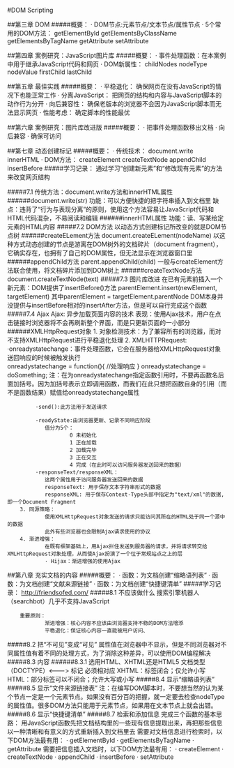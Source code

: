 #DOM Scripting

##第三章 DOM
#####概要：
        · DOM节点:元素节点/文本节点/属性节点
        · 5个常用的DOM方法：
                getElementById
                getElementsByClassName
                getElementsByTagName
                getAttribute
                setAttribute

##第四章 案例研究：JavaScript图片库
#####概要：
        · 事件处理函数：在本案例中用于继承JavaScript代码和网页
        · DOM新属性：
                childNodes
                nodeType
                nodeValue
                firstChild
                lastChild

##第五章 最佳实践
#####概要：
        · 平稳退化：
                确保网页在没有JavaScript的情况下也能正常工作
        · 分离JavaScript：
                把网页的结构和内容与JavaScript脚本的动作行为分开
        · 向后兼容性：
                确保老版本的浏览器不会因为JavaScript脚本而无法显示网页
        · 性能考虑：
                确定脚本的性能最优

##第六章 案例研究：图片库改进版
#####概要：
        · 把事件处理函数移出文档
        · 向后兼容
        · 确保可访问

##第七章 动态创建标记
#####概要：
        · 传统技术：
                document.write
                innerHTML
        · DOM方法：
                createElement
                createTextNode
                appendChild
                insertBefore
#####学习记录：
        通过学习“创建新元素”和“修改现有元素”的方法来改变网页结构

#####7.1 传统方法：document.write方法和innerHTML属性
######document.write(str)
        功能：可以方便快捷的把字符串插入到文档里
        缺点：违背了“行为与表现分离”的原则，使用这个方法容易让JavaScript代码和HTML代码混杂，不易阅读和编辑
######innerHTML属性
        功能：读、写某给定元素的HTML内容
#####7.2 DOM方法
        以动态方式创建标记所改变的就是DOM节点树
######createELement方法
       document.createELement(nodeName)
       以这种方式动态创建的节点是游离在DOM树外的文档碎片（document fragment），它确实存在，也拥有了自己的DOM属性，但无法显示在浏览器窗口里
######appendChild方法
        parent.appendChild(child)
        一般与createElement方法联合使用，将文档碎片添加到DOM树上
######createTextNode方法
        document.createTextNode(text)
#####7.3 图片库改进
        在已有元素前插入一个新元素：DOM提供了insertBefore()方法
                parentElement.insert(newElement, targetElement)
                其中parentElement = targetElement.parentNode
        DOM本身并没提供与insertBefore相对的insertAfter方法，但是可以自行完成这个函数
#####7.4 Ajax
        Ajax: 异步加载页面内容的技术
        表现：使用Ajax技术，用户在点击链接时浏览器将不会再刷新整个界面，而是只更新页面的一小部分
######XMLHttpRequest对象
        1. 对象检测技术：为了兼容所有的浏览器，而对不支持XMLHttpRequest进行平稳退化处理
        2. XMLHTTPRequest:
             ·onreadystatechange：事件处理函数，它会在服务器给XMLHttpRequest对象送回响应的时候被触发执行   
                onreadystatechange = function(){
                        //处理响应
                }
                onreadystatechange = doSomething;
                注：在为onreadystatechange指定函数引用时，不要再函数名后面加括号。因为加括号表示立即调用函数，而我们在此只想把函数自身的引用（而不是函数结果）赋值给onreadystatechange属性


             ·send():此方法用于发送请求

             ·readyState:由浏览器更新、记录不同响应阶段
                值分为5个：
                        0 未初始化
                        1 正在加载
                        2 加载完毕
                        3 正在交互
                        4 完成（在此时可以访问服务器发送回来的数据）
             ·responseText/responseXML：
                这两个属性用于访问服务器发送回来的数据
                responseText: 用于保存文本字符串形式的数据
                responseXML: 用于保存Context-Type头部中指定为"text/xml"的数据, 即一个Document Fragment
        3. 同源策略：
                使用XMLHttpRequest对象发送的请求只能访问其所在的HTML处于同一个源中的数据
                此外有些浏览器也会限制Ajax请求使用的协议
        4. 渐进增强：
                在既有框架基础上，用Ajax拦住发送到服务器的请求，并将请求转交给XMLHttpRequest对象处理，从而使Ajax扮演了一个位于常规站点之上的层
                · Hijax：渐进增强的使用Ajax

##第八章 充实文档的内容
#####概要：
        · 函数：为文档创建“缩略语列表”
        · 函数：为文档创建“文献来源链接”
        · 函数：为文档创建“快捷键清单”
#####学习记录：
        http://friendsofed.com/
#####8.1 不应该做什么
        搜索引擎机器人（searchbot）几乎不支持JavaScript
        
        重要原则：
                渐进增强：核心内容不应该由浏览器支持不稳的DOM方法增添
                平稳退化：保证核心内容一直能被用户访问、
#####8.2 把“不可见”变成“可见”
        属性值在浏览器中不显示，但是不同浏览器对不同属性值有着不同的处理方式，为了消除这种差异，可以使用DOM编程解决
#####8.3 内容
######8.3.1 选用HTML、XHTML还是HTML5
        文档类型（DOCTYPE）<---> 标记 必须相对应
        XHTML：标签闭合；仅允许小写
        HTML：部分标签可以不闭合；允许大写或小写
#####8.4 显示“缩略语列表”
#####8.5 显示“文件来源链接表”
        注：在编写DOM脚本时，不要想当然的认为某个节点一定是一个元素节点。如果没有百分百的把握，就一定要去检查nodeType的属性值。很多DOM方法只能用于元素节点，如果用在文本节点上就会出错。
#####8.6 显示“快捷键清单”
#####8.7 检索和添加信息
        完成三个函数的基本思路：
                用JavaScript函数先把文档结构里的一些现有信息提取出来，再把那些信息以一种清晰和有意义的方式重新插入到文档里去
        需要对文档信息进行检索时，以下DOM方法最有用：
                · getElementById
                · getElementsByTagName
                · getAttribute
        需要把信息插入文档时，以下DOM方法最有用：
                · createElement
                · createTextNode
                · appendChild
                · insertBefore
                · setAttribute
